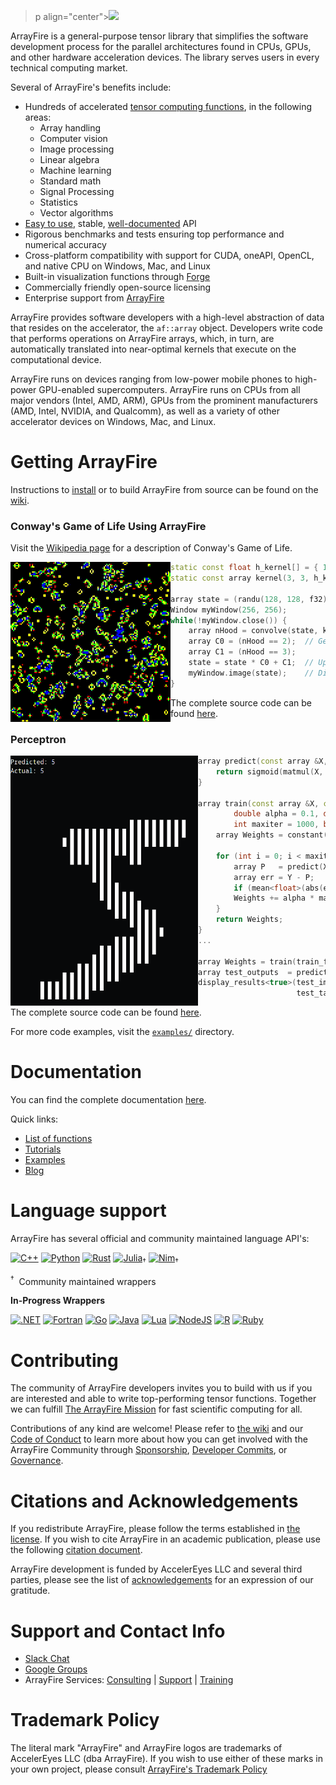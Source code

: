  >p align="center"><a href="http://arrayfire.com/"><img src="http://arrayfire.com/logos/arrayfire_logo_whitebkgnd.png" width="800"></a></p>

ArrayFire is a general-purpose tensor library that simplifies the software
development process for the parallel architectures found in CPUs, GPUs, and
other hardware acceleration devices. The library serves users in every
technical computing market.

Several of ArrayFire's benefits include:

* Hundreds of accelerated [tensor computing
  functions](https://arrayfire.org/docs/group__arrayfire__func.htm), in the
  following areas:
    * Array handling
    * Computer vision
    * Image processing
    * Linear algebra
    * Machine learning
    * Standard math
    * Signal Processing
    * Statistics
    * Vector algorithms
* [Easy to use](http://arrayfire.org/docs/gettingstarted.htm), stable,
  [well-documented](http://arrayfire.org/docs) API
* Rigorous benchmarks and tests ensuring top performance and numerical accuracy
* Cross-platform compatibility with support for CUDA, oneAPI, OpenCL, and
  native CPU on Windows, Mac, and Linux
* Built-in visualization functions through
  [Forge](https://github.com/arrayfire/forge)
* Commercially friendly open-source licensing
* Enterprise support from [ArrayFire](http://arrayfire.com)

ArrayFire provides software developers with a high-level abstraction of data
that resides on the accelerator, the `af::array` object. Developers write code
that performs operations on ArrayFire arrays, which, in turn, are automatically
translated into near-optimal kernels that execute on the computational device.

ArrayFire runs on devices ranging from low-power mobile phones to high-power
GPU-enabled supercomputers. ArrayFire runs on CPUs from all major vendors
(Intel, AMD, ARM), GPUs from the prominent manufacturers (AMD, Intel, NVIDIA,
and Qualcomm), as well as a variety of other accelerator devices on Windows,
Mac, and Linux.

# Getting ArrayFire

Instructions to [install][32] or to build ArrayFire from source can be found on
the [wiki][1].

### Conway's Game of Life Using ArrayFire

Visit the [Wikipedia page][2] for a description of Conway's Game of Life.

<img align="left"
src="https://github.com/arrayfire/assets/blob/master/gifs/conway.gif"
alt="Conway's Game of Life" height="256" width="256">

```cpp
static const float h_kernel[] = { 1, 1, 1, 1, 0, 1, 1, 1, 1 };
static const array kernel(3, 3, h_kernel, afHost);

array state = (randu(128, 128, f32) > 0.5).as(f32); // Init state
Window myWindow(256, 256);
while(!myWindow.close()) {
    array nHood = convolve(state, kernel); // Obtain neighbors
    array C0 = (nHood == 2);  // Generate conditions for life
    array C1 = (nHood == 3);
    state = state * C0 + C1;  // Update state
    myWindow.image(state);    // Display
}
```
The complete source code can be found [here][3].

### Perceptron

<img align="left"
src="https://github.com/arrayfire/assets/blob/imgs_readme_improv/gifs/perceptron.gif"
alt="Perceptron" height="400" width="300">

```cpp
array predict(const array &X, const array &W) {
    return sigmoid(matmul(X, W));
}

array train(const array &X, const array &Y,
        double alpha = 0.1, double maxerr = 0.05,
        int maxiter = 1000, bool verbose = false) {
    array Weights = constant(0, X.dims(1), Y.dims(1));

    for (int i = 0; i < maxiter; i++) {
        array P   = predict(X, Weights);
        array err = Y - P;
        if (mean<float>(abs(err) < maxerr) break;
        Weights += alpha * matmulTN(X, err);
    }
    return Weights;
}
...

array Weights = train(train_feats, train_targets);
array test_outputs  = predict(test_feats, Weights);
display_results<true>(test_images, test_outputs,
                      test_targets, 20);
```

The complete source code can be found [here][31].

For more code examples, visit the [`examples/`][4] directory.

# Documentation

You can find the complete documentation [here](http://www.arrayfire.com/docs/index.htm).

Quick links:

* [List of functions](http://www.arrayfire.org/docs/group__arrayfire__func.htm)
* [Tutorials](http://arrayfire.org/docs/tutorials.htm)
* [Examples](http://www.arrayfire.org/docs/examples.htm)
* [Blog](http://arrayfire.com/blog/)

# Language support

ArrayFire has several official and community maintained language API's:

[![C++][5]][6] [![Python][7]][8] [![Rust][9]][10] [![Julia][27]][28]<sub><span>&#8224;</span></sub>
[![Nim][29]][30]<sub><span>&#8224;</span></sub>

<sup><span>&#8224;</span></sup>&nbsp; Community maintained wrappers

__In-Progress Wrappers__

[![.NET][11]][12] [![Fortran][13]][14] [![Go][15]][16]
[![Java][17]][18] [![Lua][19]][20] [![NodeJS][21]][22] [![R][23]][24] [![Ruby][25]][26]

# Contributing

The community of ArrayFire developers invites you to build with us if you are
interested and able to write top-performing tensor functions. Together we can
fulfill [The ArrayFire
Mission](https://github.com/arrayfire/arrayfire/wiki/The-ArrayFire-Mission-Statement)
for fast scientific computing for all.

Contributions of any kind are welcome! Please refer to [the
wiki](https://github.com/arrayfire/arrayfire/wiki) and our [Code of
Conduct](33) to learn more about how you can get involved with the ArrayFire
Community through
[Sponsorship](https://github.com/arrayfire/arrayfire/wiki/Sponsorship),
[Developer
Commits](https://github.com/arrayfire/arrayfire/wiki/Contributing-Code-to-ArrayFire),
or [Governance](https://github.com/arrayfire/arrayfire/wiki/Governance).

# Citations and Acknowledgements

If you redistribute ArrayFire, please follow the terms established in [the
license](LICENSE). If you wish to cite ArrayFire in an academic publication,
please use the following [citation document](.github/CITATION.md).

ArrayFire development is funded by AccelerEyes LLC and several third parties,
please see the list of [acknowledgements](ACKNOWLEDGEMENTS.md) for an
expression of our gratitude.

# Support and Contact Info

* [Slack Chat](https://join.slack.com/t/arrayfire-org/shared_invite/MjI4MjIzMDMzMTczLTE1MDI5ODg4NzYtN2QwNGE3ODA5OQ)
* [Google Groups](https://groups.google.com/forum/#!forum/arrayfire-users)
* ArrayFire Services:  [Consulting](http://arrayfire.com/consulting)  |  [Support](http://arrayfire.com/download)   |  [Training](http://arrayfire.com/training)

# Trademark Policy

The literal mark "ArrayFire" and ArrayFire logos are trademarks of AccelerEyes
LLC (dba ArrayFire). If you wish to use either of these marks in your own
project, please consult [ArrayFire's Trademark
Policy](http://arrayfire.com/trademark-policy/)

[1]: https://github.com/arrayfire/arrayfire/wiki
[2]: https://en.wikipedia.org/wiki/Conway%27s_Game_of_Life
[3]: https://github.com/arrayfire/arrayfire/blob/master/examples/graphics/conway_pretty.cpp
[4]: https://github.com/arrayfire/arrayfire/blob/master/examples/
[5]: https://img.shields.io/badge/c++-%2300599C.svg?style=for-the-badge&logo=c%2B%2B&logoColor=white
[6]: http://arrayfire.org/docs/gettingstarted.htm#gettingstarted_api_usage
[7]: https://img.shields.io/badge/python-%2314354C.svg?style=for-the-badge&logo=python&logoColor=white
[8]: https://github.com/arrayfire/arrayfire-python
[9]: https://img.shields.io/badge/rust-%23000000.svg?style=for-the-badge&logo=rust&logoColor=white
[10]: https://github.com/arrayfire/arrayfire-rust
[11]: https://img.shields.io/badge/.NET-5C2D91?style=for-the-badge&logo=.net&logoColor=white
[12]: https://github.com/arrayfire/arrayfire-dotnet
[13]: https://img.shields.io/badge/F-Fortran-734f96?style=for-the-badge
[14]: https://github.com/arrayfire/arrayfire-fortran
[15]: https://img.shields.io/badge/go-%2300ADD8.svg?style=for-the-badge&logo=go&logoColor=white
[16]: https://github.com/arrayfire/arrayfire-go
[17]: https://img.shields.io/badge/java-%23ED8B00.svg?style=for-the-badge&logo=java&logoColor=white
[18]: https://github.com/arrayfire/arrayfire-java
[19]: https://img.shields.io/badge/lua-%232C2D72.svg?style=for-the-badge&logo=lua&logoColor=white
[20]: https://github.com/arrayfire/arrayfire-lua
[21]: https://img.shields.io/badge/javascript-%23323330.svg?style=for-the-badge&logo=javascript&logoColor=%23F7DF1E
[22]: https://github.com/arrayfire/arrayfire-js
[23]: https://img.shields.io/badge/r-%23276DC3.svg?style=for-the-badge&logo=r&logoColor=white
[24]: https://github.com/arrayfire/arrayfire-r
[25]: https://img.shields.io/badge/ruby-%23CC342D.svg?style=for-the-badge&logo=ruby&logoColor=white
[26]: https://github.com/arrayfire/arrayfire-rb
[27]: https://img.shields.io/badge/j-Julia-cb3c33?style=for-the-badge&labelColor=4063d8
[28]: https://github.com/JuliaComputing/ArrayFire.jl
[29]: https://img.shields.io/badge/n-Nim-000000?style=for-the-badge&labelColor=efc743
[30]: https://github.com/bitstormGER/ArrayFire-Nim
[31]: https://github.com/arrayfire/arrayfire/blob/master/examples/machine_learning/perceptron.cpp
[32]: https://github.com/arrayfire/arrayfire/wiki/Getting-ArrayFire
[33]: https://github.com/arrayfire/arrayfire/wiki/Code-Of-Conduct
